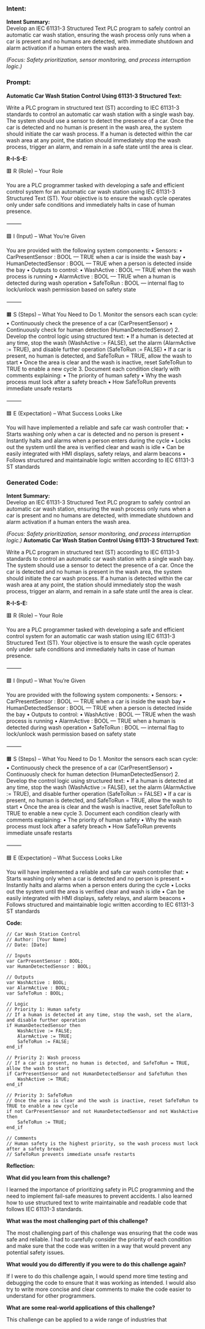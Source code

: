 ### Intent:
**Intent Summary:**  
Develop an IEC 61131-3 Structured Text PLC program to safely control an automatic car wash station, ensuring the wash process only runs when a car is present and no humans are detected, with immediate shutdown and alarm activation if a human enters the wash area.  

*(Focus: Safety prioritization, sensor monitoring, and process interruption logic.)*

### Prompt:
**Automatic Car Wash Station Control Using 61131-3 Structured Text:**

Write a PLC program in structured text (ST) according to IEC 61131-3 standards to control an automatic car wash station with a single wash bay. The system should use a sensor to detect the presence of a car. Once the car is detected and no human is present in the wash area, the system should initiate the car wash process. If a human is detected within the car wash area at any point, the station should immediately stop the wash process, trigger an alarm, and remain in a safe state until the area is clear.

**R-I-S-E:**

🟥 R (Role) – Your Role

You are a PLC programmer tasked with developing a safe and efficient control system for an automatic car wash station using IEC 61131-3 Structured Text (ST). Your objective is to ensure the wash cycle operates only under safe conditions and immediately halts in case of human presence.

⸻

🟩 I (Input) – What You’re Given

You are provided with the following system components:
	•	Sensors:
	•	CarPresentSensor : BOOL — TRUE when a car is inside the wash bay
	•	HumanDetectedSensor : BOOL — TRUE when a person is detected inside the bay
	•	Outputs to control:
	•	WashActive : BOOL — TRUE when the wash process is running
	•	AlarmActive : BOOL — TRUE when a human is detected during wash operation
	•	SafeToRun : BOOL — internal flag to lock/unlock wash permission based on safety state

⸻

🟧 S (Steps) – What You Need to Do
	1.	Monitor the sensors each scan cycle:
	•	Continuously check the presence of a car (CarPresentSensor)
	•	Continuously check for human detection (HumanDetectedSensor)
	2.	Develop the control logic using structured text:
	•	If a human is detected at any time, stop the wash (WashActive := FALSE), set the alarm (AlarmActive := TRUE), and disable further operation (SafeToRun := FALSE)
	•	If a car is present, no human is detected, and SafeToRun = TRUE, allow the wash to start
	•	Once the area is clear and the wash is inactive, reset SafeToRun to TRUE to enable a new cycle
	3.	Document each condition clearly with comments explaining:
	•	The priority of human safety
	•	Why the wash process must lock after a safety breach
	•	How SafeToRun prevents immediate unsafe restarts

⸻

🟦 E (Expectation) – What Success Looks Like

You will have implemented a reliable and safe car wash controller that:
	•	Starts washing only when a car is detected and no person is present
	•	Instantly halts and alarms when a person enters during the cycle
	•	Locks out the system until the area is verified clear and wash is idle
	•	Can be easily integrated with HMI displays, safety relays, and alarm beacons
	•	Follows structured and maintainable logic written according to IEC 61131-3 ST standards

### Generated Code:
**Intent Summary:**  
Develop an IEC 61131-3 Structured Text PLC program to safely control an automatic car wash station, ensuring the wash process only runs when a car is present and no humans are detected, with immediate shutdown and alarm activation if a human enters the wash area.  

*(Focus: Safety prioritization, sensor monitoring, and process interruption logic.)*
**Automatic Car Wash Station Control Using 61131-3 Structured Text:**

Write a PLC program in structured text (ST) according to IEC 61131-3 standards to control an automatic car wash station with a single wash bay. The system should use a sensor to detect the presence of a car. Once the car is detected and no human is present in the wash area, the system should initiate the car wash process. If a human is detected within the car wash area at any point, the station should immediately stop the wash process, trigger an alarm, and remain in a safe state until the area is clear.

**R-I-S-E:**

🟥 R (Role) – Your Role

You are a PLC programmer tasked with developing a safe and efficient control system for an automatic car wash station using IEC 61131-3 Structured Text (ST). Your objective is to ensure the wash cycle operates only under safe conditions and immediately halts in case of human presence.

⸻

🟩 I (Input) – What You’re Given

You are provided with the following system components:
	•	Sensors:
	•	CarPresentSensor : BOOL — TRUE when a car is inside the wash bay
	•	HumanDetectedSensor : BOOL — TRUE when a person is detected inside the bay
	•	Outputs to control:
	•	WashActive : BOOL — TRUE when the wash process is running
	•	AlarmActive : BOOL — TRUE when a human is detected during wash operation
	•	SafeToRun : BOOL — internal flag to lock/unlock wash permission based on safety state

⸻

🟧 S (Steps) – What You Need to Do
	1.	Monitor the sensors each scan cycle:
	•	Continuously check the presence of a car (CarPresentSensor)
	•	Continuously check for human detection (HumanDetectedSensor)
	2.	Develop the control logic using structured text:
	•	If a human is detected at any time, stop the wash (WashActive := FALSE), set the alarm (AlarmActive := TRUE), and disable further operation (SafeToRun := FALSE)
	•	If a car is present, no human is detected, and SafeToRun = TRUE, allow the wash to start
	•	Once the area is clear and the wash is inactive, reset SafeToRun to TRUE to enable a new cycle
	3.	Document each condition clearly with comments explaining:
	•	The priority of human safety
	•	Why the wash process must lock after a safety breach
	•	How SafeToRun prevents immediate unsafe restarts

⸻

🟦 E (Expectation) – What Success Looks Like

You will have implemented a reliable and safe car wash controller that:
	•	Starts washing only when a car is detected and no person is present
	•	Instantly halts and alarms when a person enters during the cycle
	•	Locks out the system until the area is verified clear and wash is idle
	•	Can be easily integrated with HMI displays, safety relays, and alarm beacons
	•	Follows structured and maintainable logic written according to IEC 61131-3 ST standards

**Code:**

```
// Car Wash Station Control
// Author: [Your Name]
// Date: [Date]

// Inputs
var CarPresentSensor : BOOL;
var HumanDetectedSensor : BOOL;

// Outputs
var WashActive : BOOL;
var AlarmActive : BOOL;
var SafeToRun : BOOL;

// Logic
// Priority 1: Human safety
// If a human is detected at any time, stop the wash, set the alarm, and disable further operation
if HumanDetectedSensor then
	WashActive := FALSE;
	AlarmActive := TRUE;
	SafeToRun := FALSE;
end_if

// Priority 2: Wash process
// If a car is present, no human is detected, and SafeToRun = TRUE, allow the wash to start
if CarPresentSensor and not HumanDetectedSensor and SafeToRun then
	WashActive := TRUE;
end_if

// Priority 3: SafeToRun
// Once the area is clear and the wash is inactive, reset SafeToRun to TRUE to enable a new cycle
if not CarPresentSensor and not HumanDetectedSensor and not WashActive then
	SafeToRun := TRUE;
end_if

// Comments
// Human safety is the highest priority, so the wash process must lock after a safety breach
// SafeToRun prevents immediate unsafe restarts
```

**Reflection:**

**What did you learn from this challenge?**

I learned the importance of prioritizing safety in PLC programming and the need to implement fail-safe measures to prevent accidents. I also learned how to use structured text to write maintainable and readable code that follows IEC 61131-3 standards.

**What was the most challenging part of this challenge?**

The most challenging part of this challenge was ensuring that the code was safe and reliable. I had to carefully consider the priority of each condition and make sure that the code was written in a way that would prevent any potential safety issues.

**What would you do differently if you were to do this challenge again?**

If I were to do this challenge again, I would spend more time testing and debugging the code to ensure that it was working as intended. I would also try to write more concise and clear comments to make the code easier to understand for other programmers.

**What are some real-world applications of this challenge?**

This challenge can be applied to a wide range of industries that
